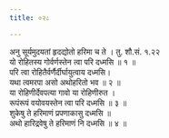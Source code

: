 ```yaml
---
title: ०२८

---
```

अनु सूर्यमुदयतां हृदद्योतो हरिमा च ते । तु. शौ.सं. १.२२  
यो रोहितस्य गोर्वर्णस्तेन त्वा परि दध्मसि ॥ १ ॥  
परि त्वा रोहितैर्वर्णैर्दीर्घायुत्वाय दध्मसि।  
यथा त्वमरपा असो अथोहरितो भव ॥ २ ॥  
या रोहिणीर्देवपत्या गावो या रोहिणीरुत ।  
रूपंरूपं वयोवयस्तेन त्वा परि दध्मसि ॥ ३ ॥  
शुकेषु ते हरिमाणं प्रपणाकासु दध्मसि ॥  
अथो हारिद्रवेषु ते हरिमाणं नि दध्मसि ॥ ४ ॥  